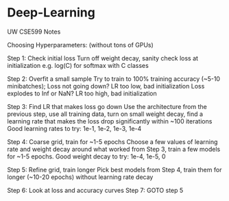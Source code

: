 # Deep-Learning
UW CSE599 Notes


Choosing Hyperparameters:
(without tons of GPUs)

Step 1: Check initial loss
Turn off weight decay, sanity check loss at initialization
e.g. log(C) for softmax with C classes

Step 2: Overfit a small sample 
Try to train to 100% training accuracy (~5-10 minibatches);
Loss not going down? LR too low, bad initialization
Loss explodes to Inf or NaN? LR too high, bad initialization

Step 3: Find LR that makes loss go down
Use the architecture from the previous step, use all training
data, turn on small weight decay, find a learning rate that
makes the loss drop significantly within ~100 iterations
Good learning rates to try: 1e-1, 1e-2, 1e-3, 1e-4

Step 4: Coarse grid, train for ~1-5 epochs
Choose a few values of learning rate and weight decay around
what worked from Step 3, train a few models for ~1-5 epochs.
Good weight decay to try: 1e-4, 1e-5, 0

Step 5: Refine grid, train longer
Pick best models from Step 4, train them for longer (~10-20
epochs) without learning rate decay

Step 6: Look at loss and accuracy curves
Step 7: GOTO step 5
